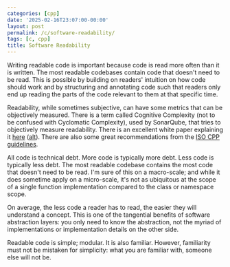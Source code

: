 ```yaml
---
categories: [cpp]
date: '2025-02-16T23:07:00-00:00'
layout: post
permalink: /c/software-readability/
tags: [c, cpp]
title: Software Readability
---
```


Writing readable code is important because code is read more often than it is written. The most readable codebases contain code that doesn't need to be read. This is possible by building on readers' intuition on how code should work and by structuring and annotating code such that readers only end up reading the parts of the code relevant to them at that specific time.

Readability, while sometimes subjective, can have some metrics that can be objectively measured. There is a term called Cognitive Complexity (not to be confused with Cyclomatic Complexity), used by SonarQube, that tries to objectively measure readability. There is an excellent white paper explaining it [here](https://www.sonarsource.com/docs/CognitiveComplexity.pdf) ([alt](https://web.archive.org/web/20241121022851/https://www.sonarsource.com/api/download?asset=aHR0cHM6Ly9hc3NldHMtZXUtMDEua2MtdXNlcmNvbnRlbnQuY29tOjQ0My82OTQxNDk0NS1mMDIyLTAxYjAtNjJjOS1mZGQxMzIzZjVmZTUvMzk0NzUyMzAtYzNmZi00ZTczLThhYjMtZmUwYzlmMjFlOWRkL0NvZ25pdGl2ZV9Db21wbGV4aXR5X1NvbmFyX0d1aWRlXzIwMjMucGRm)). There are also some great recommendations from the [ISO CPP guidelines](https://isocpp.github.io/CppCoreGuidelines/CppCoreGuidelines#S-naming).

All code is technical debt. More code is typically more debt. Less code is typically less debt. The most readable codebase contains the most code that doesn't need to be read. I'm sure of this on a macro-scale; and while it does sometime apply on a micro-scale, it's not as ubiquitous at the scope of a single function implementation compared to the class or namespace scope. 

On average, the less code a reader has to read, the easier they will understand a concept. This is one of the tangential benefits of software abstraction layers: you only need to know the abstraction, not the myriad of implementations or implementation details on the other side. 

Readable code is simple; modular. It is also familiar. However, familiarity must not be mistaken for simplicity: what you are familiar with, someone else will not be.
